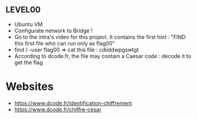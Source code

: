 ## LEVEL00

- Ubuntu VM
- Configurate network to Bridge !
- Go to the intra's video for this project. It contains the first hint : "FIND this first file who can run only as flag00"
- find / -user flag00 => cat this file : cdiiddwpgswtgt
- According to dcode.fr, the file may contain a Caesar code : decode it to get the flag

# Websites
- https://www.dcode.fr/identification-chiffrement
- https://www.dcode.fr/chiffre-cesar